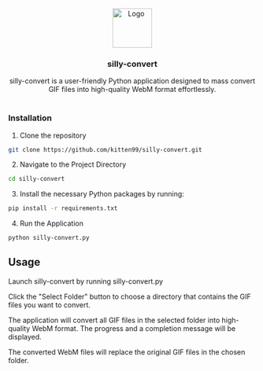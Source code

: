 <br/>
<p align="center">
  <a href="https://github.com/kitten99/silly-convert">
    <img src="https://i.imgur.com/ANMowZ9.png" alt="Logo" width="80" height="80">
  </a>

  <h3 align="center">silly-convert</h3>

  <p align="center">
    silly-convert is a user-friendly Python application designed to mass convert GIF files into high-quality WebM format effortlessly.
    <br/>
    <br/>
  </p>
</p>



### Installation

1. Clone the repository

```sh
git clone https://github.com/kitten99/silly-convert.git
```

2. Navigate to the Project Directory

```sh
cd silly-convert
```

3. Install the necessary Python packages by running:

```sh
pip install -r requirements.txt
```

4. Run the Application

```sh
python silly-convert.py
```


## Usage

Launch silly-convert by running silly-convert.py

Click the "Select Folder" button to choose a directory that contains the GIF files you want to convert.

The application will convert all GIF files in the selected folder into high-quality WebM format. The progress and a completion message will be displayed.

The converted WebM files will replace the original GIF files in the chosen folder.
